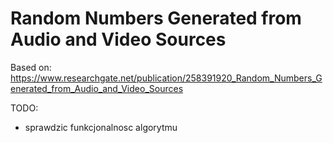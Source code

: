 # Random Numbers Generated from Audio and Video Sources

Based on: https://www.researchgate.net/publication/258391920_Random_Numbers_Generated_from_Audio_and_Video_Sources

TODO:
- sprawdzic funkcjonalnosc algorytmu
